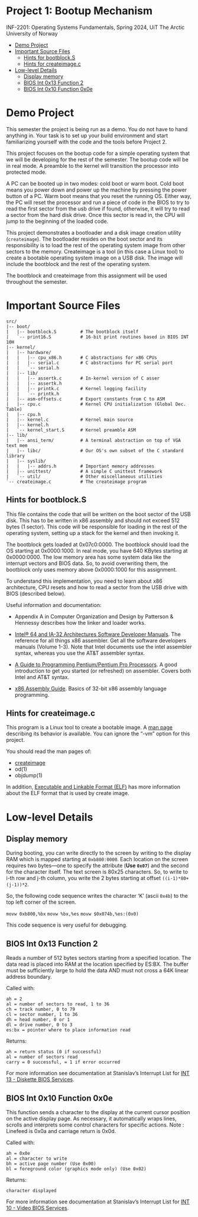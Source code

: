# Project 1: Bootup Mechanism

INF-2201: Operating Systems Fundamentals,
Spring 2024,
UiT The Arctic University of Norway

  - [Demo Project](#demo-project)
  - [Important Source Files](#important-source-files)
      - [Hints for bootblock.S](#hints-for-bootblock.s)
      - [Hints for createimage.c](#hints-for-createimage.c)
  - [Low-level Details](#low-level-details)
      - [Display memory](#display-memory)
      - [BIOS Int 0x13 Function 2](#bios-int-0x13-function-2)
      - [BIOS Int 0x10 Function 0x0e](#bios-int-0x10-function-0x0e)

# Demo Project

This semester the project is being run as a demo. You do not have to
hand anything in. Your task is to set up your build environment and
start familiarizing yourself with the code and the tools before Project
2.

This project focuses on the bootup code for a simple operating system
that we will be developing for the rest of the semester. The bootup code
will be in real mode. A preamble to the kernel will transition the
processor into protected mode.

A PC can be booted up in two modes: cold boot or warm boot. Cold boot
means you power down and power up the machine by pressing the power
button of a PC. Warm boot means that you reset the running OS. Either
way, the PC will reset the processor and run a piece of code in the BIOS
to try to read the first sector from the usb drive if found, otherwise,
it will try to read a sector from the hard disk drive. Once this sector
is read in, the CPU will jump to the beginning of the loaded code.

This project demonstrates a bootloader and a disk image creation utility
(`createimage`). The bootloader resides on the boot sector and its
responsibility is to load the rest of the operating system image from
other sectors to the memory. Createimage is a tool (in this case a Linux
tool) to create a bootable operating system image on a USB disk. The
image will include the bootblock and the rest of the operating system.

The bootblock and createimage from this assignment will be used
throughout the semester.

# Important Source Files

    src/
    |-- boot/
    |   |-- bootblock.S         # The bootblock itself
    |   `-- print16.S           # 16-bit print routines based in BIOS INT 10H
    |-- kernel/
    |   |-- hardware/
    |   |   |-- cpu_x86.h       # C abstractions for x86 CPUs
    |   |   |-- serial.c        # C abstractions for PC serial port
    |   |   `-- serial.h
    |   |-- lib/
    |   |   |-- assertk.c       # In-kernel version of C asser
    |   |   |-- assertk.h
    |   |   |-- printk.c        # Kernel logging facility
    |   |   `-- printk.h
    |   |-- asm-offsets.c       # Export constants from C to ASM
    |   |-- cpu.c               # Kernel CPU initialization (Global Dec. Table)
    |   |-- cpu.h
    |   |-- kernel.c            # Kernel main source
    |   |-- kernel.h
    |   `-- kernel_start.S      # Kernel preamble ASM
    |-- lib/
    |   |-- ansi_term/          # A terminal abstraction on top of VGA text mem
    |   |-- libc/               # Our OS's own subset of the C standard library
    |   |-- syslib/
    |   |   |-- addrs.h         # Important memory addresses
    |   |-- unittest/           # A simple C unittest framework
    |   `-- util/               # Other miscellaneous utilities
    `-- createimage.c           # The createimage program

## Hints for bootblock.S

This file contains the code that will be written on the boot sector of
the USB disk. This has to be written in x86 assembly and should not
exceed 512 bytes (1 sector). This code will be responsible for loading
in the rest of the operating system, setting up a stack for the kernel
and then invoking it.

The bootblock gets loaded at 0x07c0:0000. The bootblock should load the
OS starting at 0x0000:1000. In real mode, you have 640 KBytes starting
at 0x0000:0000. The low memory area has some system data like the
interrupt vectors and BIOS data. So, to avoid overwriting them, the
bootblock only uses memory above 0x0000:1000 for this assignment.

To understand this implementation, you need to learn about x86
architecture, CPU resets and how to read a sector from the USB drive
with BIOS (described below).

Useful information and documentation:

  - Appendix A in Computer Organization and Design by Patterson &
    Hennessy describes how the linker and loader works.

  - [Intel® 64 and IA-32 Architectures Software Developer
    Manuals](https://www.intel.com/content/www/us/en/developer/articles/technical/intel-sdm.html).
    The reference for all things x86 assembler. Get all the software
    developers manuals (Volume 1-3). Note that Intel documents use the
    intel assembler syntax, whereas you use the AT\&T assembler syntax.

  - [A Guide to Programming Pentium/Pentium Pro
    Processors](doc/x86/pentium-programming-kai-lee.pdf). A good
    introduction to get you started (or refreshed) on assembler. Covers
    both Intel and AT\&T syntax.

  - [x86 Assembly
    Guide](https://flint.cs.yale.edu/cs421/papers/x86-asm/asm.html).
    Basics of 32-bit x86 assembly language programming.

## Hints for createimage.c

This program is a Linux tool to create a bootable image. A [man
page](doc/createimage-man-page.md) describing its behavior is available.
You can ignore the “-vm” option for this project.

You should read the man pages of:

  - [createimage](doc/createimage-man-page.md)
  - od(1)
  - objdump(1)

In addition, [Executable and Linkable Format
(ELF)](doc/abi/tool-interface-standard-elf-v1.1.pdf) has more
information about the ELF format that is used by create image.

# Low-level Details

## Display memory

During booting, you can write directly to the screen by writing to the
display RAM which is mapped starting at `0xb800:0000`. Each location on
the screen requires two bytes—one to specify the attribute (**Use
`0x07`**) and the second for the character itself. The text screen is
80x25 characters. So, to write to i-th row and j-th column, you write
the 2 bytes starting at offset `((i-1)*80+(j-1))*2`.

So, the following code sequence writes the character ‘K’ (ascii `0x4b`)
to the top left corner of the screen.

`movw 0xb800,%bx` `movw %bx,%es` `movw $0x074b,%es:(0x0)`

This code sequence is very useful for debugging.

## BIOS Int 0x13 Function 2

Reads a number of 512 bytes sectors starting from a specified location.
The data read is placed into RAM at the location specified by ES:BX. The
buffer must be sufficiently large to hold the data AND must not cross a
64K linear address boundary.

Called with:

    ah = 2 
    al = number of sectors to read, 1 to 36 
    ch = track number, 0 to 79 
    cl = sector number, 1 to 36 
    dh = head number, 0 or 1 
    dl = drive number, 0 to 3 
    es:bx = pointer where to place information read 

Returns:

    ah = return status (0 if successful) 
    al = number of sectors read 
    carry = 0 successful, = 1 if error occurred 

For more information see documentation at Stanislav’s Interrupt List for
[INT 13 - Diskette BIOS
Services](https://stanislavs.org/helppc/int_13.html).

## BIOS Int 0x10 Function 0x0e

This function sends a character to the display at the current cursor
position on the active display page. As necessary, it automatically
wraps lines, scrolls and interprets some control characters for specific
actions. Note : Linefeed is 0x0a and carriage return is 0x0d.

Called with:

    ah = 0x0e 
    al = character to write 
    bh = active page number (Use 0x00) 
    bl = foreground color (graphics mode only) (Use 0x02) 

Returns:

    character displayed 

For more information see documentation at Stanislav’s Interrupt List for
[INT 10 - Video BIOS
Services](https://stanislavs.org/helppc/int_10.html).
